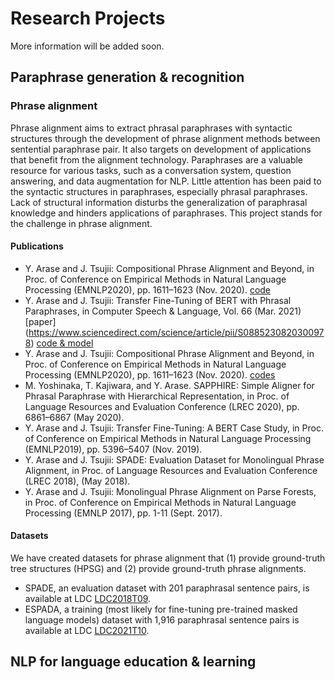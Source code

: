# Research Projects

More information will be added soon. 

## Paraphrase generation & recognition

### Phrase alignment
Phrase alignment aims to extract phrasal paraphrases with syntactic structures through the development of phrase alignment methods between sentential paraphrase pair. It also targets on development of applications that benefit from the alignment technology. Paraphrases are a valuable resource for various tasks, such as a conversation system, question answering, and data augmentation for NLP. Little attention has been paid to the syntactic structures in paraphrases, especially phrasal paraphrases. Lack of structural information disturbs the generalization of paraphrasal knowledge and hinders applications of paraphrases. This project stands for the challenge in phrase alignment.

#### Publications
* Y. Arase and J. Tsujii: Compositional Phrase Alignment and Beyond, in Proc. of Conference on Empirical Methods in Natural Language Processing (EMNLP2020), pp. 1611–1623 (Nov. 2020). 
[code](https://github.com/yukiar/phrase_alignment_cted)
* Y. Arase and J. Tsujii: Transfer Fine-Tuning of BERT with Phrasal Paraphrases, in Computer Speech & Language, Vol. 66 (Mar. 2021) [paper] (https://www.sciencedirect.com/science/article/pii/S0885230820300978) [code & model](https://github.com/yukiar/TransferFT)
* Y. Arase and J. Tsujii: Compositional Phrase Alignment and Beyond, in Proc. of Conference on Empirical Methods in Natural Language Processing (EMNLP2020), pp. 1611–1623 (Nov. 2020). [codes](https://github.com/yukiar/phrase_alignment_cted) 
* M. Yoshinaka, T. Kajiwara, and Y. Arase. SAPPHIRE: Simple Aligner for Phrasal Paraphrase with Hierarchical Representation, in Proc. of Language Resources and Evaluation Conference (LREC 2020), pp. 6861–6867 (May 2020).
* Y. Arase and J. Tsujii: Transfer Fine-Tuning: A BERT Case Study, in Proc. of Conference on Empirical Methods in Natural Language Processing (EMNLP2019), pp. 5396–5407 (Nov. 2019).
* Y. Arase and J. Tsujii: SPADE: Evaluation Dataset for Monolingual Phrase Alignment, in Proc. of Language Resources and Evaluation Conference (LREC 2018), (May 2018).
* Y. Arase and J. Tsujii: Monolingual Phrase Alignment on Parse Forests, in Proc. of Conference on Empirical Methods in Natural Language Processing (EMNLP 2017), pp. 1-11 (Sept. 2017).

#### Datasets
We have created datasets for phrase alignment that (1) provide ground-truth tree structures (HPSG) and (2) provide ground-truth phrase alignments. 

* SPADE, an evaluation dataset with 201 paraphrasal sentence pairs, is available at LDC [LDC2018T09](https://catalog.ldc.upenn.edu/LDC2018T09).
* ESPADA, a training (most likely for fine-tuning pre-trained masked language models) dataset with 1,916 paraphrasal sentence pairs is available at LDC [LDC2021T10](https://catalog.ldc.upenn.edu/LDC2021T10).

## NLP for language education & learning
